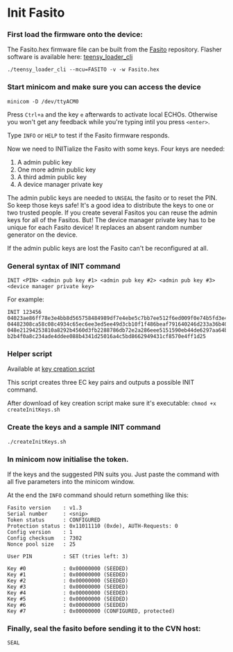 # Init Fasito

### First load the firmware onto the device:
The Fasito.hex firmware file can be built from the [Fasito](https://github.com/faircoin/Fasito) repository. Flasher software is available here: [teensy_loader_cli](https://github.com/faircoin/teensy_loader_cli)
```
./teensy_loader_cli --mcu=FASITO -v -w Fasito.hex
```

### Start minicom and make sure you can access the device
```
minicom -D /dev/ttyACM0
```
Press `Ctrl+a` and the key `e` afterwards to activate local ECHOs. Otherwise you won't get any feedback while you're typing intil you press `<enter>`.

Type `INFO` or `HELP` to test if the Fasito firmware responds.

Now we need to INITialize the Fasito with some keys. Four keys are needed:
1. A admin public key
2. One more admin public key
3. A third admin public key
4. A device manager private key

The admin public keys are needed to `UNSEAL` the fasito or to reset the PIN. So keep those keys safe! It's a good idea to distribute the keys to one or two trusted people. If you create several Fasitos you can reuse the admin keys for all of the Fasitos. But! The device manager private key has to be unique for each Fasito device! It replaces an absent random number generator on the device.

If the admin public keys are lost the Fasito can't be reconfigured at all.

### General syntax of INIT command
```
INIT <PIN> <admin pub key #1> <admin pub key #2> <admin pub key #3> <device manager private key>
```

For example:
```
INIT 123456 04023ae86ff78e3e4bb8d565758484989df7e4ebe5c7bb7ee512f6ed009f0e74b5fd3e44b756be26507f3dbfb487ca0c2ee9276d7b889905e7f1be7c1fd6ba7bd6 04482308ca58c08c4934c65ec6ee3ed5ee49d3cb10f1f486beaf791640246d233a36b40bb96ea1ec519bcefbef9135ac4f89516e6181d66350c92d8acc9b38a63c 048e21294253810a8292b4560d3fb2288786db72e2a286eee5151590eb44de6297aa64b8befc180615e0b047f4ce107d94683b696a18895a35e8bce9a9f0c8d899 b2b4f0a8c234ade4ddee088b4341d25016a4c5bd8662949431cf8570e4ff1d25
```

### Helper script
Available at [key creation script](https://raw.githubusercontent.com/faircoin/Fasito/master/handling/createInitKeys.sh)

This script creates three EC key pairs and outputs a possible INIT command.

After download of key creation script make sure it's executable:
`chmod +x createInitKeys.sh`

### Create the keys and a sample INIT command
`./createInitKeys.sh`

### In minicom now initialise the token.
If the keys and the suggested PIN suits you. Just paste the command with all five parameters into the minicom window.

At the end the `INFO` command should return something like this:
```
Fasito version    : v1.3
Serial number     : <snip>
Token status      : CONFIGURED
Protection status : 0x11011110 (0xde), AUTH-Requests: 0
Config version    : 1
Config checksum   : 7302
Nonce pool size   : 25

User PIN          : SET (tries left: 3)

Key #0            : 0x00000000 (SEEDED)
Key #1            : 0x00000000 (SEEDED)
Key #2            : 0x00000000 (SEEDED)
Key #3            : 0x00000000 (SEEDED)
Key #4            : 0x00000000 (SEEDED)
Key #5            : 0x00000000 (SEEDED)
Key #6            : 0x00000000 (SEEDED)
Key #7            : 0x00000000 (CONFIGURED, protected)
```

### Finally, seal the fasito before sending it to the CVN host:
`SEAL`

